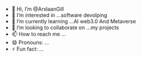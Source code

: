 - 👋 Hi, I’m @ArslaanGill
- 👀 I’m interested in ...software devolping
- 🌱 I’m currently learning ...AI web3.0 And Metaverse
- 💞️ I’m looking to collaborate on ...my projects
- 📫 How to reach me ...
- 😄 Pronouns: ...
- ⚡ Fun fact: ...

<!---
ArslaanGill/ArslaanGill is a ✨ special ✨ repository because its `README.md` (this file) appears on your GitHub profile.
You can click the Preview link to take a look at your changes.
--->
